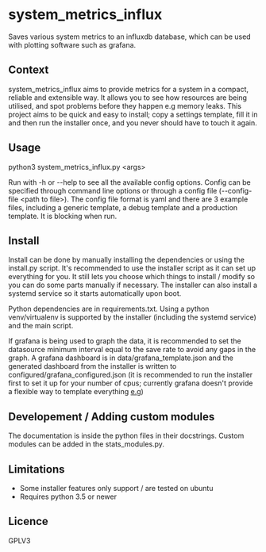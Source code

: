 # system_metrics_influx

Saves various system metrics to an influxdb database, which can be used with plotting software such as grafana.

## Context

system_metrics_influx aims to provide metrics for a system in a compact, reliable and extensible way. It allows you to see how resources are being utilised, and spot problems before they happen e.g memory leaks. This project aims to be quick and easy to install; copy a settings template, fill it in and then run the installer once, and you never should have to touch it again.

## Usage

python3 system_metrics_influx.py \<args>

Run with -h or --help to see all the available config options. Config can be specified through command line options or through a config file (--config-file \<path to file>). The config file format is yaml and there are 3 example files, including a generic template, a debug template and a production template. It is blocking when run.

## Install

Install can be done by manually installing the dependencies or using the install.py script. It's recommended to use the installer script as it can set up everything for you. It still lets you choose which things to install / modify so you can do some parts manually if necessary. The installer can also install a systemd service so it starts automatically upon boot.

Python dependencies are in requirements.txt. Using a python venv/virtualenv is supported by the installer (including the systemd service) and the main script.

If grafana is being used to graph the data, it is recommended to set the datasource minimum interval equal to the save rate to avoid any gaps in the graph. A grafana dashboard is in data/grafana_template.json and the generated dashboard from the installer is written to configured/grafana_configured.json (it is recommended to run the installer first to set it up for your number of cpus; currently grafana doesn't provide a flexible way to template everything [e.g](https://github.com/grafana/grafana/issues/3935))

## Developement / Adding custom modules

The documentation is inside the python files in their docstrings. Custom modules can be added in the stats_modules.py.

## Limitations

- Some installer features only support / are tested on ubuntu
- Requires python 3.5 or newer

## Licence

GPLV3

